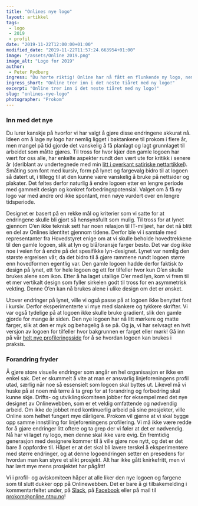 ```yaml
---
title: "Onlines nye logo"
layout: artikkel
tags: 
 - logo
 - 2019
 - profil
date: "2019-11-22T12:00:00+01:00"
modified_date: "2019-11-22T11:57:24.663954+01:00"
image: "/assets/Online 2019.png"
image_alt: "Logo for 2019"
author:
 - Peter Rydberg
ingress: "Du hørte riktig! Online har nå fått en flunkende ny logo, nemlig den som du kan se på bildet over. Det er mye som ser annerledes ut, men samtidig holder logoen på den gode gamle Online-feelingen som vi har hatt i alle år. Hva betyr logoendringen for vår linjeforening og hvordan har vi i profil- og aviskomiteen gått frem for å produsere dette nye designet?"
ingress_short: "Online trer inn i det neste tiåret med ny logo!"
excerpt: "Online trer inn i det neste tiåret med ny logo!"
slug: "onlines-nye-logo"
photographer: "Prokom"
---
```

### Inn med det nye
Du lurer kanskje på hvorfor vi har valgt å gjøre disse endringene akkurat nå. Ideen om å lage ny logo har nemlig ligget i baktankene til prokom i flere år, men mangel på tid gjorde det vanskelig å få planlagt og lagt grunnlaget til arbeidet som måtte gjøres. Til tross for hvor kjær den gamle logoen har vært for oss alle, har enkelte aspekter rundt den vært ute for kritikk i senere år (deriblant av undertegnede med min [litt i overkant satiriske nettartikkel](https://online.ntnu.no/article/86/logokrig/)). Småting som font med kursiv, form på lynet og fargevalg bidro til at logoen så datert ut, i tillegg til at den kunne være vanskelig å bruke på nettsider og plakater. Det føltes derfor naturlig å endre logoen etter en lengre periode med gammelt design og konkret forbedringspotensial. Valget om å få ny logo var med andre ord ikke spontant, men nøye vurdert over en lengre tidsperiode.

Designet er basert på en rekke mål og kriterier som vi satte for at endringene skulle bli gjort så hensynsfullt som mulig. Til tross for at lynet gjennom O’en ikke teknisk sett har noen relasjon til IT-miljøet, har det nå blitt en del av Onlines identitet gjennom tidene. Derfor ble vi i samtale med representanter fra Hovedstyret enige om at vi skulle beholde hovedtrekkene til den gamle logoen, slik at lyn og blå/oransje farger besto. Det var dog ikke noe i veien for å endre på det spesifikke lyn-designet. Lynet var nemlig den største ergrelsen vår, da det bidro til å gjøre rammene rundt logoen større enn hovedformen egentlig var. Den gamle logoen hadde derfor faktisk _to_ design på lynet, ett for hele logoen og ett for tilfeller hvor kun O’en skulle brukes alene som ikon. Etter å ha laget utallige O’er med lyn, kom vi frem til et mer vertikalt design som fyller sirkelen godt til tross for en asymmetrisk vekting. Denne O’en kan nå brukes alene i ulike design om det er ønsket.

Utover endringer på lynet, ville vi også passe på at logoen ikke benyttet font i kursiv. Derfor eksperimenterte vi mye med slankere og tykkere skrifter. Vi var også tydelige på at logoen ikke skulle bruke gradient, slik den gamle gjorde for mange år siden. Den nye logoen har nå litt mørkere og matte farger, slik at den er myk og behagelig å se på. Og ja, vi har selvsagt en hvit versjon av logoen for tilfeller hvor bakgrunnen er farget eller mørk! Gå inn på vår [helt nye profileringsside](https://online.ntnu.no/wiki/online/info/innsikt-og-interface/grafisk-profil/) for å se hvordan logoen kan brukes i praksis.

### Forandring fryder
Å gjøre store visuelle endringer som angår en hel organisasjon er ikke en enkel sak. Det er skummelt å vite at man er ansvarlig linjeforeningens profil utad, særlig når noe så essensielt som logoen skal byttes ut. Likevel må vi huske på at noen må tørre å ta grep for at forandring og forbedring skal kunne skje. Drifts- og utviklingskomiteen jobber for eksempel med det nye designet av Onlinewebben, som er et veldig omfattende og nødvendig arbeid. Om ikke de jobbet med kontinuerlig arbeid på sine prosjekter, ville Online som helhet fungert mye dårligere. Prokom vil gjerne at vi skal bygge opp samme innstilling for linjeforeningens profilering. Vi må ikke være redde for å gjøre endringer litt oftere og ta grep der vi føler at det er nødvendig. Nå har vi laget ny logo, men denne skal ikke vare evig. En fremtidig generasjon med designere kommer til å ville gjøre noe nytt, og det er det bare å oppfordre til. Håpet er at det skal bli lavere terskel å eksperimentere med større endringer, og at denne logoendringen setter en presedens for hvordan man kan styre et slikt prosjekt. Alt har ikke gått knirkefritt, men vi har lært mye mens prosjektet har pågått!

Vi i profil- og aviskomiteen håper at alle liker den nye logoen og fargene som til slutt dukker opp på Onlinewebben. Det er bare å gi tilbakemelding i kommentarfeltet under, på [Slack](https://www.onlinentnu.slack.com), på [Facebook](https://www.facebook.com/groups/1547182375336132/) eller på mail til [prokom@online.ntnu.no](prokom@online.ntnu.no)!